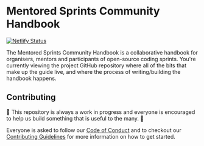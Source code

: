 # Mentored Sprints Community Handbook 

[![Netlify Status](https://api.netlify.com/api/v1/badges/a346e877-a9e6-4cb8-a56b-22b791a3c734/deploy-status)](https://app.netlify.com/sites/mentored-sprints/deploys)


The Mentored Sprints Community Handbook is a collaborative handbook for organisers, mentors and participants of open-source coding sprints.  You're currently viewing the project GitHub repository where all of the bits that make up the guide live, and where the process of writing/building the handbook happens.

## Contributing

🚧 This repository is always a work in progress and everyone is encouraged to help us build something that is useful to the many. 🚧

Everyone is asked to follow our [Code of Conduct](https://mentored-sprints.dev/code-conduct/code-conduct/) and to checkout our [Contributing Guidelines](./CONTRIBUTING.md) for more information on how to get started.
